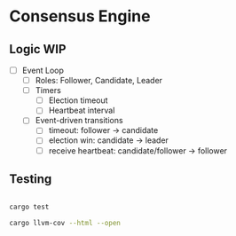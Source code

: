 # Consensus Engine

## Logic WIP
- [ ] Event Loop 
    - [ ] Roles: Follower, Candidate, Leader
  - [ ] Timers
    - [ ] Election timeout
    - [ ] Heartbeat interval
  - [ ] Event-driven transitions
    - [ ] timeout: follower -> candidate
    - [ ] election win: candidate -> leader
    - [ ] receive heartbeat: candidate/follower -> follower
  
## Testing

```bash

cargo test

cargo llvm-cov --html --open
```